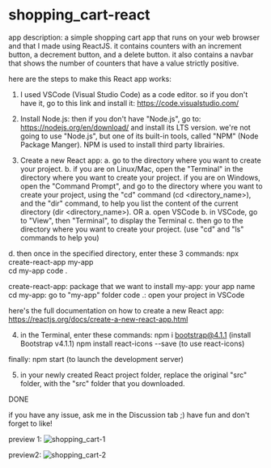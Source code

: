 # shopping_cart-react
app description: a simple shopping cart app that runs on your web browser and that I made using ReactJS.
it contains counters with an increment button, a decrement button, and a delete button.
it also contains a navbar that shows the number of counters that have a value strictly positive.

here are the steps to make this React app works:
1. I used VSCode (Visual Studio Code) as a code editor. so if you don't have it, go to this link and install it:
https://code.visualstudio.com/

2. Install Node.js:
then if you don't have "Node.js", go to: https://nodejs.org/en/download/
and install its LTS version.
we're not going to use "Node.js", but one of its built-in tools, called "NPM" (Node Package Manger).
NPM is used to install third party librairies.

3. Create a new React app:
a. go to the directory where you want to create your project.
b. if you are on Linux/Mac, open the "Terminal" in the directory where you want to create your project.
if you are on Windows, open the "Command Prompt", and go to the directory where you want to create your project, using the "cd" command (cd <directory_name>),
and the "dir" command, to help you list the content of the current directory (dir <directory_name>).
OR
a. open VSCode
b. in VSCode, go to "View", then "Terminal", to display the Terminal
c. then go to the directory where you want to create your project. (use "cd" and "ls" commands to help you)

d. then once in the specified directory, enter these 3 commands:
npx create-react-app my-app         
cd my-app
code .

create-react-app: package that we want to install
my-app:     your app name
cd my-app:  go to "my-app" folder
code .:     open your project in VSCode

here's the full documentation on how to create a new React app: https://reactjs.org/docs/create-a-new-react-app.html

4. in the Terminal, enter these commands:
npm i bootstrap@4.1.1           (install Bootstrap v4.1.1)
npm install react-icons --save  (to use react-icons)

finally:
npm start   (to launch the development server)

5. in your newly created React project folder, replace the original "src" folder, with the "src" folder that you downloaded.

DONE

if you have any issue, ask me in the Discussion tab ;)
have fun and don't forget to like!

preview 1:
![shopping_cart-1](https://user-images.githubusercontent.com/72648203/108029876-8bba9700-702e-11eb-901e-5d94d2f8770f.png)

preview2:
![shopping_cart-2](https://user-images.githubusercontent.com/72648203/108029882-8cebc400-702e-11eb-8f1a-bb1c00b6b2b8.png)
